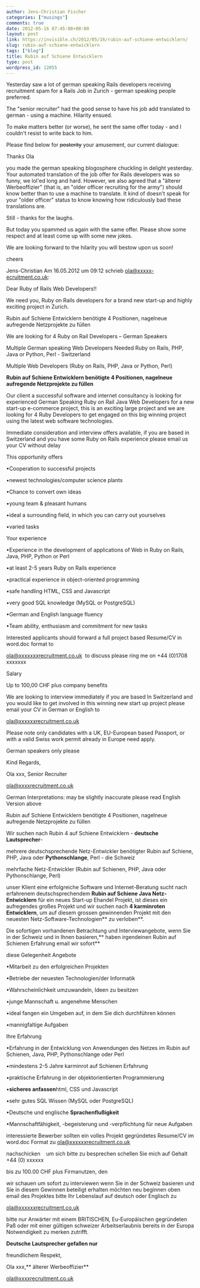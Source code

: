 ```yaml
---
author: Jens-Christian Fischer
categories: ["musings"]
comments: true
date: 2012-05-16 07:45:08+00:00
layout: post
link: https://invisible.ch/2012/05/16/rubin-auf-schiene-entwicklern/
slug: rubin-auf-schiene-entwicklern
tags: ["blog"]
title: Rubin auf Schiene Entwicklern
type: post
wordpress_id: 12055
---
```


Yesterday saw a lot of german speaking Rails developers receiving recruitment spam for a Rails Job in Zurich - german speaking people preferred.

The "senior recruiter" had the good sense to have his job add translated to german - using a machine. Hilarity ensued.

To make matters better (or worse), he sent the same offer today - and I couldn't resist to write back to him.

Please find below for <del>posterity</del> your amusement, our current dialogue:



Thanks Ola

you made the german speaking blogosphere chuckling in delight yesterday. Your automated translation of the job offer for Rails developers was so funny, we lol'ed long and hard. However, we also agreed that a "älterer Werbeoffizier" (that is, an "older officer recruiting for the army") should know better than to use a machine to translate. It kind of doesn't speak for your "older officer" status to know knowing how ridiculously bad these translations are.

Still - thanks for the laughs.

But today you spammed us again with the same offer. Please show some respect and at least come up with some new jokes.

We are looking forward to the hilarity you will bestow upon us soon!

cheers

Jens-Christian
Am 16.05.2012 um 09:12 schrieb <ola@xxxxx-ecruitment.co.uk>:

Dear Ruby of Rails Web Developers!!

We need you, Ruby on Rails developers for a brand new start-up and highly exciting project in Zurich.

Rubin auf Schiene Entwicklern benötigte 4 Positionen, nagelneue aufregende Netzprojekte zu füllen

We are looking for 4 Ruby on Rail Developers – German Speakers

Multiple German speaking Web Developers Needed Ruby on Rails, PHP, Java or Python, Perl - Switzerland

Multiple Web Developers (Ruby on Rails, PHP, Java or Python, Perl)

**Rubin auf Schiene Entwicklern benötigte 4 Positionen, nagelneue aufregende Netzprojekte zu füllen**

Our client a successful software and internet consultancy is looking for experienced German Speaking Ruby on Rail Java Web Developers for a new start-up e-commerce project, this is an exciting large project and we are looking for 4 Ruby Developers to get engaged on this big winning project using the latest web software technologies.

Immediate consideration and interview offers available, if you are based in Switzerland and you have some Ruby on Rails experience please email us your CV without delay

This opportunity offers

•Cooperation to successful projects

•newest technologies/computer science plants

•Chance to convert own ideas

•young team & pleasant humans

•ideal a surrounding field, in which you can carry out yourselves

•varied tasks



Your experience

•Experience in the development of applications of Web in Ruby on Rails, Java, PHP, Python or Perl

•at least 2-5 years Ruby on Rails experience

•practical experience in object-oriented programming

•safe handling HTML, CSS and Javascript

•very good SQL knowledge (MySQL or PostgreSQL)

•German and English language fluency

•Team ability, enthusiasm and commitment for new tasks



Interested applicants should forward a full project based Resume/CV in word.doc format to

ola@xxxxxxxrecruitment.co.uk  to discuss please ring me on +44 (0)1708 xxxxxxx

Salary

Up to 100,00 CHF plus company benefits



We are looking to interview immediately if you are based In Switzerland and you would like to get involved in this winning new start up project please email your CV in German or English to

ola@xxxxxxrecruitment.co.uk



Please note only candidates with a UK, EU-European based Passport, or with a valid Swiss work permit already in Europe need apply.

German speakers only please



Kind Regards,

Ola xxx, Senior Recruiter

ola@xxxxrecruitment.co.uk



German Interpretations: may be slightly inaccurate please read English Version above



Rubin auf Schiene Entwicklern benötigte 4 Positionen, nagelneue aufregende Netzprojekte zu füllen



Wir suchen nach Rubin 4 auf Schiene Entwicklern - **deutsche Lautsprecher**-

mehrere deutschsprechende Netz-Entwickler benötigter Rubin auf Schiene, PHP, Java oder **Pythonschlange**, Perl - die Schweiz

mehrfache Netz-Entwickler (Rubin auf Schienen, PHP, Java oder Pythonschlange, Perl)



unser Klient eine erfolgreiche Software und Internet-Beratung sucht nach erfahrenem deutschsprechendem **Rubin auf Schiene Java Netz-Entwicklern** für ein neues Start-up Ehandel Projekt, ist dieses ein aufregendes großes Projekt und wir suchen nach **4 karminroten Entwicklern**, um auf diesem grossen gewinnenden Projekt mit den neuesten Netz-Software-Technologien** zu verloben**.

Die sofortigen vorhandenen Betrachtung und Interviewangebote, wenn Sie in der Schweiz und in Ihnen basieren,** haben irgendeinen Rubin auf Schienen Erfahrung email wir sofort**



diese Gelegenheit Angebote



•Mitarbeit zu den erfolgreichen Projekten

•Betriebe der neuesten Technologien/der Informatik

•Wahrscheinlichkeit umzuwandeln, Ideen zu besitzen

•junge Mannschaft u. angenehme Menschen

•ideal fangen ein Umgeben auf, in dem Sie dich durchführen können

•mannigfaltige Aufgaben



Ihre Erfahrung



•Erfahrung in der Entwicklung von Anwendungen des Netzes im Rubin auf Schienen, Java, PHP, Pythonschlange oder Perl

•mindestens 2-5 Jahre karminrot auf Schienen Erfahrung

•praktische Erfahrung in der objektorientierten Programmierung

•**sicheres anfassen**html, CSS und Javascript

•sehr gutes SQL Wissen (MySQL oder PostgreSQL)

•Deutsche und englische **Sprachenflußigkeit**

•Mannschaftfähigkeit, -begeisterung und -verpflichtung für neue Aufgaben



interessierte Bewerber sollten ein volles Projekt gegründetes Resume/CV im word.doc Format zu ola@xxxxxxrecruitment.co.uk

nachschicken    um sich bitte zu besprechen schellen Sie mich auf Gehalt +44 (0) xxxxxx

bis zu 100.00 CHF plus Firmanutzen, den



wir schauen um sofort zu interviewen wenn Sie in der Schweiz basieren und Sie in diesem Gewinnen beteiligt erhalten möchten neu beginnen oben email des Projektes bitte Ihr Lebenslauf auf deutsch oder Englisch zu

ola@xxxxxxrecruitment.co.uk

bitte nur Anwärter mit einem BRITISCHEN, Eu-Europäischen gegründeten Paß oder mit einer gültigen schweizer Arbeitserlaubnis bereits in der Europa Notwendigkeit zu merken zutrifft.

**Deutsche Lautsprecher gefallen nur**

freundlichem Respekt,



Ola xxx,** älterer Werbeoffizier**

ola@xxxxrecruitment.co.uk
